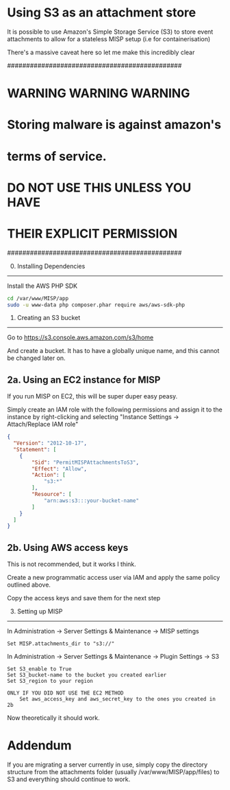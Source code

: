 Using S3 as an attachment store
===============================

It is possible to use Amazon's Simple Storage Service (S3) to store event attachments
to allow for a stateless MISP setup (i.e for containerisation)

There's a massive caveat here so let me make this incredibly clear

##############################################
#        WARNING WARNING WARNING             #
#                                            #
#    Storing malware is against amazon's     #
#            terms of service.               #
#                                            #
#    DO NOT USE THIS UNLESS YOU HAVE         # 
#      THEIR EXPLICIT PERMISSION             #
##############################################      

0. Installing Dependencies
--------------------------

Install the AWS PHP SDK

```bash
cd /var/www/MISP/app
sudo -u www-data php composer.phar require aws/aws-sdk-php
```

1. Creating an S3 bucket
-------------------------

Go to https://s3.console.aws.amazon.com/s3/home

And create a bucket. It has to have a globally unique name, and
this cannot be changed later on.

2a. Using an EC2 instance for MISP
-----------------------------------

If you run MISP on EC2, this will be super duper easy peasy.

Simply create an IAM role with the following permissions and assign it to the instance
by right-clicking and selecting "Instance Settings -> Attach/Replace IAM role"

```json
{
  "Version": "2012-10-17",
  "Statement": [
    {
        "Sid": "PermitMISPAttachmentsToS3",
        "Effect": "Allow",
        "Action": [
            "s3:*"
        ],
        "Resource": [
            "arn:aws:s3:::your-bucket-name"
        ]
    }
  ]
}
```

2b. Using AWS access keys
-------------------------

This is not recommended, but it works I think.

Create a new programmatic access user via IAM and apply the same
policy outlined above.

Copy the access keys and save them for the next step

3. Setting up MISP
------------------

In Administration -> Server Settings & Maintenance -> MISP settings

    Set MISP.attachments_dir to "s3://"

In Administration -> Server Settings & Maintenance -> Plugin Settings -> S3

    Set S3_enable to True
    Set S3_bucket-name to the bucket you created earlier
    Set S3_region to your region
    
    ONLY IF YOU DID NOT USE THE EC2 METHOD
        Set aws_access_key and aws_secret_key to the ones you created in 2b

Now theoretically it should work.

Addendum
========

If you are migrating a server currently in use, simply copy the directory structure from
the attachments folder (usually /var/www/MISP/app/files) to S3 and everything should 
continue to work.

